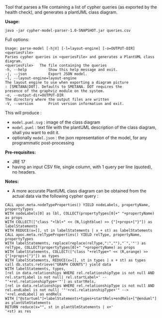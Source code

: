 Tool that parses a file containing a list of cypher queries (as exported by the health check), and generates a plantUML class diagram.



**Usage:**


```
java -jar cypher-model-parser-1.0-SNAPSHOT.jar queries.csv
```

Full options:

```
Usage: parse-model [-hjV] [-l=layout-engine] [-o=OUTPUT-DIR] <queriesFile>
Parses cypher queries in <queriesFile> and generates a PlantUML class diagram.
<queriesFile>   The file containing the queries
-h, --help          Show this help message and exit.
-j, --json          Export JSON model.
-l, --layout-engine=layout-engine
The layout engine to use when exporting a diagram picture
: [SMETANA|DOT]. Defaults to SMETANA. DOT requires the
presence of the graphviz module on the system.
-o, --output-dir=OUTPUT-DIR
The directory where the output files are written
-V, --version       Print version information and exit.
```

This will produce :
- `model.puml.svg` : image of the class diagram
- `model.puml` : text file with the plantUML description of the class diagram, shall you want to  edit it.
- optionally `model.json` : the json representation of the model, for any programmatic post-processing


**Pre-requisites:**
- JRE 17
- having an input CSV file, single column, with 1 query per line (quoted), no headers.


**Notes:**
- A more accurate PlantUML class diagram can be obtained from the actual data via the following cypher query :

```
CALL apoc.meta.nodeTypeProperties() YIELD nodeLabels, propertyName, propertyTypes
WITH nodeLabels[0] as lbl, COLLECT(propertyTypes[0]+" "+propertyName) as props
WITH COLLECT(["class "+lbl+" << (N,lightblue) >> {"]+props+["}"]) as labelStatements
WITH REDUCE(x=[], st in labelStatements | x + st) as labelStatements
CALL apoc.meta.relTypeProperties() YIELD relType, propertyName, propertyTypes
WITH labelStatements, replace(replace(relType,":",""),"`",'"') as relType, COLLECT(propertyTypes[0]+" "+propertyName) as props
WITH labelStatements, COLLECT(["class "+relType+" << (R,orange) >> {"]+props+["}"]) as types
WITH labelStatements, REDUCE(x=[], st in types | x + st) as types
call db.stats.retrieve("GRAPH COUNTS") yield data
WITH labelStatements, types,
[rel in data.relationships WHERE rel.relationshipType is not null AND rel.startLabel is not null| rel.startLabel+' -- "'+rel.relationshipType+'"'] as startRels,
[rel in data.relationships WHERE rel.relationshipType is not null AND rel.endLabel is not null| '"'+rel.relationshipType+'" --> '+rel.endLabel] as endRels
WITH ["@startuml"]+labelStatements+types+startRels+endRels+["@enduml"] as plantUlmStatements
RETURN reduce(x="", st in plantUlmStatements | x+'
'+st) as res
```